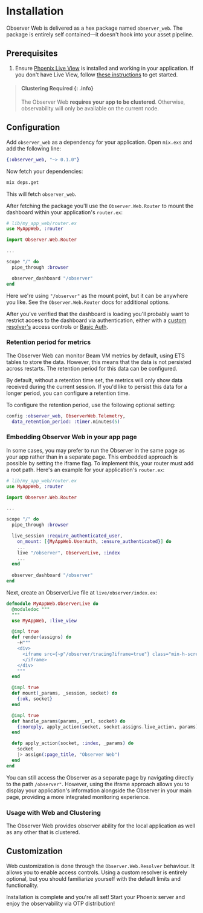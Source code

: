 # Installation

Observer Web is delivered as a hex package named `observer_web`. The package is entirely self contained—it
doesn't hook into your asset pipeline.

## Prerequisites

1. Ensure [Phoenix Live View][plv] is installed and working in your application. If you don't have
   Live View, follow [these instructions][lvi] to get started.

> #### Clustering Required {: .info}
>
> The Observer Web **requires your app to be clustered**. Otherwise, observability will only be 
> available on the current node.

## Configuration

Add `observer_web` as a dependency for your application. Open `mix.exs` and add the following line:

```elixir
{:observer_web, "~> 0.1.0"}
```

Now fetch your dependencies:

```bash
mix deps.get
```

This will fetch `observer_web`.

After fetching the package you'll use the `Observer.Web.Router` to mount the dashboard within your
application's `router.ex`:

```elixir
# lib/my_app_web/router.ex
use MyAppWeb, :router

import Observer.Web.Router

...

scope "/" do
  pipe_through :browser

  observer_dashboard "/observer"
end
```

Here we're using `"/observer"` as the mount point, but it can be anywhere you like. See the
`Observer.Web.Router` docs for additional options.

After you've verified that the dashboard is loading you'll probably want to restrict access to the
dashboard via authentication, either with a [custom resolver's][ac] access controls or [Basic
Auth][ba].

### Retention period for metrics

The Observer Web can monitor Beam VM metrics by default, using ETS tables to store the data.
However, this means that the data is not persisted across restarts. The retention period
for this data can be configured.

By default, without a retention time set, the metrics will only show data received during the
current session. If you'd like to persist this data for a longer period, you can configure
a retention time.

To configure the retention period, use the following optional setting:

```elixir
config :observer_web, ObserverWeb.Telemetry,
  data_retention_period: :timer.minutes(5)
```

### Embedding Observer Web in your app page

In some cases, you may prefer to run the Observer in the same page as your app rather than in 
a separate page. This embedded approach is possible by setting the iframe flag. To implement 
this, your router must add a root path. Here's an example for your application's `router.ex`:

```elixir
# lib/my_app_web/router.ex
use MyAppWeb, :router

import Observer.Web.Router

...

scope "/" do
  pipe_through :browser

  live_session :require_authenticated_user,
    on_mount: [{MyAppWeb.UserAuth, :ensure_authenticated}] do
    ...
    live "/observer", ObserverLive, :index
    ...
  end
  
  observer_dashboard "/observer"
end
```

Next, create an ObserverLive file at `live/observer/index.ex`:

```elixir
defmodule MyAppWeb.ObserverLive do
  @moduledoc """
  """
  use MyAppWeb, :live_view

  @impl true
  def render(assigns) do
    ~H"""
    <div>
      <iframe src={~p"/observer/tracing?iframe=true"} class="min-h-screen" width="100%" height="100%" title="Observer Web">
      </iframe>
    </div>
    """
  end

  @impl true
  def mount(_params, _session, socket) do
    {:ok, socket}
  end

  @impl true
  def handle_params(params, _url, socket) do
    {:noreply, apply_action(socket, socket.assigns.live_action, params)}
  end

  defp apply_action(socket, :index, _params) do
    socket
    |> assign(:page_title, "Observer Web")
  end
end
```

You can still access the Observer as a separate page by navigating directly to the 
path `/observer"`. However, using the iframe approach allows you to display 
your application's information alongside the Observer in your main page, 
providing a more integrated monitoring experience.

### Usage with Web and Clustering

The Observer Web provides observer ability for the local application as well as any other that is
clustered.

## Customization

Web customization is done through the `Observer.Web.Resolver` behaviour. It allows you to enable
access controls. Using a custom resolver is entirely optional, but you should familiarize yourself
with the default limits and functionality.

Installation is complete and you're all set! Start your Phoenix server and enjoy the observability
via OTP distribution!

[plv]: https://github.com/phoenixframework/phoenix_live_view
[lvi]: https://github.com/phoenixframework/phoenix_live_view#installation
[ac]: Observer.Web.Resolver.html#c:resolve_access/1
[ba]: https://hexdocs.pm/basic_auth/readme.html
[oi]: installation.html
